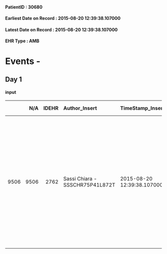 
#### PatientID : 30680
#### Earliest Date on Record : 2015-08-20 12:39:38.107000
#### Latest Date on Record : 2015-08-20 12:39:38.107000
#### EHR Type : AMB

# Events - 

## Day 1

#### input
|      |    N/A |   IDEHR | Author_Insert                   | TimeStamp_Insert           | EHRType   |   PatientID |   IDDigitalSignDocument | persone_vicine   |   Unnamed: 0_x.1 |   IDANAMNESI_SOCIALE | Patient   | FamigliaAltro   | Paziente_T   | FamigliaAltro_T   |   Non_Rilevabile_x.1 | Note_Non_Rilevabile_x.1   | opt_Problemi   | chk_contr_sintomi   | opt_paziente_a   | opt_famiglia_a   | opt_adeguatezza   | ds_note_ad                                                                                                                                                                                             | opt_paziente_solo   | ds_note_con                                | opt_presente_assente   | Presenza_minori   | Caregiver_principale   | opt_capacita     | ds_familiari_coinv       | opt_necessario   | opt_presente   | opt_risorse_ec   | opt_paziente_psi   | opt_Ins_vol   | opt_paziente_ad   | opt_caregiver_ad   | opt_inv_civile   |   invalidita_perc | Needs               | Domestic partnership   | Fragility                    | opt_indennita_acc   | opt_famiglia_psi   |
|-----:|-------:|--------:|:--------------------------------|:---------------------------|:----------|------------:|------------------------:|:-----------------|-----------------:|---------------------:|:----------|:----------------|:-------------|:------------------|---------------------:|:--------------------------|:---------------|:--------------------|:-----------------|:-----------------|:------------------|:-------------------------------------------------------------------------------------------------------------------------------------------------------------------------------------------------------|:--------------------|:-------------------------------------------|:-----------------------|:------------------|:-----------------------|:-----------------|:-------------------------|:-----------------|:---------------|:-----------------|:-------------------|:--------------|:------------------|:-------------------|:-----------------|------------------:|:--------------------|:-----------------------|:-----------------------------|:--------------------|:-------------------|
| 9506 |   9506 |    2762 | Sassi Chiara - SSSCHR75P41L872T | 2015-08-20 12:39:38.107000 | AMB       |       30680 |                  122238 | N/A              |             1237 |                  808 | No#0      | Si#1            | No#0         | Si#1              |                    0 | NR                        | No#0           | controllo sintomi#0 | Indefinite#2     | Congruenti#1     | Da valutare#2     | La pz. vive con il marito Nello di 87 anni. Presenti due figlie fuori casa: Patrizia, residente a Nerviano (di 59 anni), e Manuela, residente a Roma (di 57 anni). La pz. √® assistita da una badante. | No#0                | La pz. vive con il marito Nello di 87 anni | Presente#1             | No#0              | husband                | Incrementabile#1 | marito e figlia Patrizia | Si#1             | Si#1           | Adeguate#1       | No#0               | No#0          | Parziale#1        | Totale#2           | Si#1             |               100 | Clinici#0;Sociali#1 | Coniuge/Convivente#0   | sovraccarico assistenziale#4 | Si#1                | No#0               |


